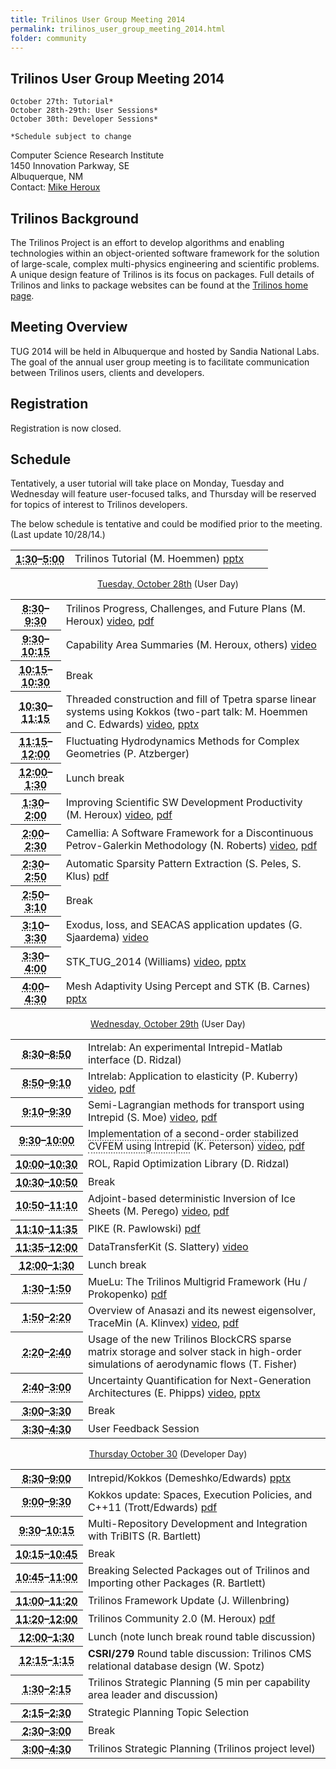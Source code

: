 ```yaml
---
title: Trilinos User Group Meeting 2014
permalink: trilinos_user_group_meeting_2014.html
folder: community
---
```


## Trilinos User Group Meeting 2014


    October 27th: Tutorial*
    October 28th-29th: User Sessions*
    October 30th: Developer Sessions*   

    *Schedule subject to change    

Computer Science Research Institute  
1450 Innovation Parkway, SE  
Albuquerque, NM  
Contact: [Mike Heroux](mailto:maherou@sandia.gov)

## Trilinos Background

The Trilinos Project is an effort to develop algorithms and enabling technologies within an object-oriented software framework for the solution of large-scale, complex multi-physics engineering and scientific problems. 
A unique design feature of Trilinos is its focus on packages. Full details of Trilinos and links to package websites can be found at the [Trilinos home page](http://trilinos.github.io/ "Trilinos Home Page").

## Meeting Overview

TUG 2014 will be held in Albuquerque and hosted by Sandia National Labs. The goal of the annual user group meeting is to facilitate communication between Trilinos users, clients and developers.

## Registration

Registration is now closed.

## Schedule

Tentatively, a user tutorial will take place on Monday, Tuesday and Wednesday will feature user-focused talks, and Thursday will be reserved for topics of interest to Trilinos developers.

The below schedule is tentative and could be modified prior to the meeting. (Last update 10/28/14.)

<table summary="Timetable">
<tbody>
<tr>
<th id="time-1" axis="time" width="23%"><abbr title="2011-10-31T13:00:00">1:30</abbr>–<abbr title="2011-10-31T17:15:00">5:00</abbr></th>
<td headers="time-1 location-1">
<div>Trilinos Tutorial (M. Hoemmen) <a href="/pdfs/TrilinosTutorialTUG2014.pptx">pptx</a></div>
</td>
</tr>
</tbody>
</table>
<p style="text-align: center;"><span style="text-decoration: underline;">Tuesday, October 28th</span> (User Day)</p>
<table summary="Timetable">
<tbody>
<tr>
<th id="time-1" axis="time"><abbr title="2011-11-01T08:30:00">8:30</abbr>–<abbr title="2011-11-01T09:30:00">9:30</abbr></th>
<td headers="time-1 location-1">
<div>Trilinos Progress, Challenges, and Future Plans (M. Heroux) <a href="http://digitalops.sandia.gov/Mediasite/Play/42aae47c80704211b90dc8105582da0c1d">video</a>, <a href="/pdfs/HerouxTrilinosProgressChallengesFutures.pdf" onclick="__gaTracker('send', 'event', 'download', '/pdfs/HerouxTrilinosProgressChallengesFutures.pdf');" title="pdf">pdf</a></div>
</td>
</tr>
<tr>
<th id="time-2" axis="time"><abbr title="2011-11-01T09:30:00">9:30</abbr>–<abbr title="2011-11-01T09:45:00">10:15</abbr></th>
<td headers="time-2 location-1">
<div>Capability Area Summaries (M. Heroux, others) <a href="http://digitalops.sandia.gov/Mediasite/Play/04bbf7f4744644608b232f79513c49491d">video</a></div>
</td>
</tr>
<tr>
<th id="time-3" axis="time"><abbr title="2011-11-01T09:45:00">10:15</abbr>–<abbr title="2011-11-01T10:15:00">10:30</abbr></th>
<td headers="time-3 location-1">
<div>Break</div>
</td>
</tr>
<tr>
<th id="time-4" axis="time" width="16%"><abbr title="2011-11-01T10:15:00">10:30</abbr>–<abbr title="2011-11-01T11:45:00">11:15</abbr></th>
<td headers="time-4 location-1">
<div>Threaded construction and fill of Tpetra sparse linear systems using Kokkos (two-part talk: M. Hoemmen and C. Edwards) <a href="http://digitalops.sandia.gov/Mediasite/Play/11ed0595609a43de94d62606eb94653c1d">video</a>, <a href="/pdfs/2014-10-TUG-Tpetra-Kokkos-Fill.pptx">pptx</a></div>
</td>
</tr>
<tr>
<th id="time-7" axis="time"><abbr title="2011-11-01T14:00:00">11:15</abbr>–<abbr title="2011-11-01T14:45:00">12:00</abbr></th>
<td headers="time-7 location-1">
<div>Fluctuating Hydrodynamics Methods for Complex Geometries (P. Atzberger)</div>
</td>
</tr>
<tr>
<th id="time-5" axis="time"><abbr title="2011-11-01T11:45:00">12:00</abbr>–<abbr title="2011-11-01T13:15:00">1:30</abbr></th>
<td headers="time-5 location-1">
<div>Lunch break</div>
</td>
</tr>
<tr>
<th id="time-6" axis="time"><abbr title="2011-11-01T13:15:00">1:30</abbr>–<abbr title="2011-11-01T14:00:00">2:00</abbr></th>
<td headers="time-6 location-1">
<div>Improving Scientific SW Development Productivity (M. Heroux) <a href="http://digitalops.sandia.gov/Mediasite/Play/48bcc1a387814c03b65cb8373fe3cd7b1d">video</a>, <a href="/pdfs/IDEAS-Project.pdf">pdf</a></div>
</td>
</tr>
<tr>
<th id="time-6" axis="time"><abbr title="2011-11-01T13:15:00">2:00</abbr>–<abbr title="2011-11-01T14:00:00">2:30</abbr></th>
<td headers="time-6 location-1">
<div><span class="Apple-style-span">Camellia: A Software Framework for a Discontinuous Petrov-Galerkin Methodology</span> (N. Roberts) <a href="http://digitalops.sandia.gov/Mediasite/Play/dcd4c90ab351448a9fe157e0c37a25461d">video</a>, <a href="/pdfs/Camellia-TUG-2014.pdf">pdf</a></div>
</td>
</tr>
<tr>
<th id="time-8" axis="time"><abbr title="2011-11-01T14:45:00">2:30</abbr>–<abbr title="2011-11-01T15:15:00">2:50</abbr></th>
<td headers="time-8 location-1">
<div>Automatic Sparsity Pattern Extraction (S. Peles, S. Klus) <a href="/pdfs/Sandia_TUG_2014_final_no_markings_animation.pdf">pdf</a></div>
</td>
</tr>
<tr>
<th id="time-8" axis="time"><abbr title="2011-11-01T14:45:00">2:50</abbr>–<abbr title="2011-11-01T15:15:00">3:10</abbr></th>
<td headers="time-8 location-1">
<div>Break</div>
</td>
</tr>
<tr>
<th id="time-8" axis="time"><abbr title="2011-11-01T14:45:00">3:10</abbr>–<abbr title="2011-11-01T15:15:00">3:30</abbr></th>
<td headers="time-8 location-1">
<div><span class="Apple-style-span"><span class="Apple-style-span">Exodus, Ioss, and SEACAS application updates</span></span> (G. Sjaardema) <a href="http://digitalops.sandia.gov/Mediasite/Play/4063b83b22b0496dbf924bfa938f81271d">video</a></div>
</td>
</tr>
<tr>
<th id="time-9" axis="time"><abbr title="2011-11-01T15:15:00">3:30</abbr>–<abbr title="2011-11-01T15:30:00">4:00</abbr></th>
<td headers="time-9 location-1">
<div>STK_TUG_2014 (Williams) <a href="http://digitalops.sandia.gov/Mediasite/Play/0eb798d4dd834cc1973173f3ffb5f76e1d">video</a>, <a href="pdfs/STK_TUG_2014.pptx">pptx</a></div>
</td>
</tr>
<tr>
<th id="time-9" axis="time"><abbr title="2011-11-01T15:15:00">4:00</abbr>–<abbr title="2011-11-01T15:30:00">4:30</abbr></th>
<td headers="time-9 location-1">
<div>Mesh Adaptivity Using Percept and STK (B. Carnes) <a href="/pdfs/Percept_Trilinos_Talk_2014_Final.pptx">pptx</a></div>
</td>
</tr>
</tbody>
</table>
<p style="text-align: center;"><span style="text-decoration: underline;">Wednesday, October 29th</span> (User Day)</p>
<table summary="Timetable">
<tbody>
<tr>
<th id="time-1" axis="time"><abbr title="2011-11-01T08:30:00">8:30</abbr>–<abbr title="2011-11-01T09:30:00">8:50</abbr></th>
<td headers="time-1 location-1">
<div>Intrelab: <span class="Apple-style-span"><span class="Apple-style-span">An experimental Intrepid-Matlab interface</span></span> (D. Ridzal)</div>
</td>
</tr>
<tr>
<th id="time-3" axis="time"><abbr title="2011-11-01T09:45:00">8:50</abbr>–<abbr title="2011-11-01T10:15:00">9:10</abbr></th>
<td headers="time-3 location-1">
<div>Intrelab: Application to elasticity (P. Kuberry) <a href="http://digitalops.sandia.gov/Mediasite/Play/174a77e316dd48a2bdab257d34477daf1d">video</a>, <a href="/pdfs/Kuberry.pdf">pdf</a></div>
</td>
</tr>
<tr>
<th id="time-2" axis="time"><abbr title="2011-11-01T09:30:00">9:10</abbr>–<abbr title="2011-11-01T09:45:00">9:30</abbr></th>
<td headers="time-2 location-1">
<div>Semi-Lagrangian methods for transport using Intrepid (S. Moe) <a href="http://digitalops.sandia.gov/Mediasite/Play/bbabc316ff864d6eb684958dab4aeca61d">video</a>, <a href="/pdfs/main.pdf">pdf</a></div>
</td>
</tr>
<tr>
<th id="time-3" axis="time"><abbr title="2011-11-01T09:45:00">9:30</abbr>–<abbr title="2011-11-01T10:15:00">10:00</abbr></th>
<td headers="time-3 location-1">
<div><span class="Apple-style-span"><span class="Apple-style-span"><span class='classtoolTips0' style='border-bottom:2px dotted #888;'>Implementation of a second-order stabilized CVFEM using Intrepid</span> </span></span>(K. Peterson) <a href="http://digitalops.sandia.gov/Mediasite/Play/2e07840f6fd84cb3a1091c6d70eee1701d">video</a>, <a href="pdfs/CVFEM_TUG_14.pdf">pdf</a></div>
</td>
</tr>
<tr>
<th id="time-3" axis="time"><abbr title="2011-11-01T09:45:00">10:00</abbr>–<abbr title="2011-11-01T10:15:00">10:30</abbr></th>
<td headers="time-3 location-1">
<div>ROL, Rapid Optimization Library (D. Ridzal)</div>
</td>
</tr>
<tr>
<th id="time-4" axis="time" width="23%"><abbr title="">10:30</abbr>–<abbr title="">10:50</abbr></th>
<td headers="time-4 location-1">
<div>Break</div>
</td>
</tr>
<tr>
<th id="time-6" axis="time"><abbr title="2011-11-01T13:15:00">10:50</abbr>–<abbr title="2011-11-01T14:00:00">11:10</abbr></th>
<td headers="time-6 location-1">
<div>Adjoint-based deterministic Inversion of Ice Sheets (M. Perego) <a href="http://digitalops.sandia.gov/Mediasite/Play/9236e537a12547ff92b052ff490926031d">video</a>, <a href="/pdfs/PeregoTUG2014.pdf">pdf</a></div>
</td>
</tr>
<tr>
<th id="time-4" axis="time" width="23%"><abbr title="">11:10</abbr>–<abbr title="">11:35</abbr></th>
<td headers="time-4 location-1">
<div>PIKE (R. Pawlowski) <a href="/pdfs/Pawlowski_TUG_PIKE_DTK_2014_10_29.pdf">pdf</a></div>
</td>
</tr>
<tr>
<th id="time-6" axis="time"><abbr title="2011-11-01T13:15:00">11:35</abbr>–<abbr title="2011-11-01T14:00:00">12:00</abbr></th>
<td headers="time-6 location-1">
<div>DataTransferKit (S. Slattery) <a href="http://digitalops.sandia.gov/Mediasite/Play/497c7f4c9c5c4105882549f74d3a79f81d">video</a></div>
</td>
</tr>
<tr>
<th id="time-5" axis="time"><abbr title="2011-11-01T11:45:00">12:00</abbr>–<abbr title="2011-11-01T13:15:00">1:30</abbr></th>
<td headers="time-5 location-1">
<div>Lunch break</div>
</td>
</tr>
<tr>
<th id="time-8" axis="time"><abbr title="2011-11-01T14:45:00">1:30</abbr>–<abbr title="2011-11-01T15:15:00">1:50</abbr></th>
<td headers="time-8 location-1">
<div><span class="Apple-style-span">MueLu: The Trilinos Multigrid Framework</span> (Hu / Prokopenko) <a href="/pdfs/MueLu_TUG2014_Prokopenko.pdf">pdf</a></div>
</td>
</tr>
<tr>
<th id="time-7" axis="time"><abbr title="2011-11-01T14:00:00">1:50</abbr>–<abbr title="2011-11-01T14:45:00">2:20</abbr></th>
<td headers="time-7 location-1">
<div><span class="Apple-style-span">Overview of Anasazi and its newest eigensolver, TraceMin</span> (A. Klinvex) <a href="http://digitalops.sandia.gov/Mediasite/Play/fc2cd304588b4f57b6cc623e7a4127491d">video</a>, <a href="/pdfs/Klinvex-TUG-2014-Anasazi.pdf">pdf</a></div>
</td>
</tr>
<tr>
<th id="time-6" axis="time"><abbr title="2011-11-01T13:15:00">2:20</abbr>–<abbr title="2011-11-01T14:00:00">2:40</abbr></th>
<td headers="time-6 location-1">
<div>Usage of the new Trilinos BlockCRS sparse matrix storage and solver stack in high-order simulations of aerodynamic flows (T. Fisher)</div>
</td>
</tr>
<tr>
<th id="time-6" axis="time"><abbr title="2011-11-01T13:15:00">2:40</abbr>–<abbr title="2011-11-01T14:00:00">3:00</abbr></th>
<td headers="time-6 location-1">
<div><span class="Apple-style-span">Uncertainty Quantification for Next-Generation Architectures</span> (E. Phipps) <a href="http://digitalops.sandia.gov/Mediasite/Play/ba7d1828a80941508d46094279fb32121d">video</a>, <a href="/pdfs/exascale_uq.pptx">pptx</a></div>
</td>
</tr>
<tr>
<th id="time-8" axis="time"><abbr title="2011-11-01T14:45:00">3:00</abbr>–<abbr title="2011-11-01T15:15:00">3:30</abbr></th>
<td headers="time-8 location-1">
<div>Break</div>
</td>
</tr>
<tr>
<th id="time-9" axis="time"><abbr title="2011-11-01T15:15:00">3:30</abbr>–<abbr title="2011-11-01T15:30:00">4:30</abbr></th>
<td headers="time-9 location-1">
<div>User Feedback Session</div>
</td>
</tr>
</tbody>
</table>
<p style="text-align: center;"><span style="text-decoration: underline;">Thursday October 30</span> (Developer Day)</p>
<table summary="Timetable">
<tbody>
<tr>
<th id="time-1" axis="time"><abbr title="2011-11-02T08:30:00">8:30</abbr>–<abbr title="2011-11-02T09:00:00">9:00</abbr></th>
<td headers="time-1 location-1">
<div>Intrepid/Kokkos (Demeshko/Edwards) <a href="/pdfs/IntrepidTUG2014_2.pptx">pptx</a></div>
</td>
</tr>
<tr>
<th id="time-7" axis="time"><abbr title="2011-11-02T10:45:00">9:00</abbr>–<abbr title="2011-11-02T11:05:00">9:30</abbr></th>
<td headers="time-7 location-1">
<div>Kokkos update: Spaces, Execution Policies, and C++11 (Trott/Edwards) <a href="/pdfs/2014-10-TUG-Kokkos-Develop.pdf">pdf</a></div>
</td>
</tr>
<tr>
<th id="time-6" axis="time" width="23%"><abbr title="2011-11-02T10:30:00">9:30</abbr>–<abbr title="2011-11-02T10:45:00">10:15</abbr></th>
<td headers="time-6 location-1">
<div>Multi-Repository Development and Integration with TriBITS (R. Bartlett)</div>
</td>
</tr>
<tr>
<th id="time-3" axis="time"><abbr title="2011-11-02T09:20:00">10:15</abbr>–<abbr title="2011-11-02T09:40:00">10:45</abbr></th>
<td headers="time-3 location-1">
<div>Break</div>
</td>
</tr>
<tr>
<th id="time-6" axis="time" width="23%"><abbr title="2011-11-02T10:30:00">10:45</abbr>–<abbr title="2011-11-02T10:45:00">11:00</abbr></th>
<td headers="time-6 location-1">
<div>Breaking Selected Packages out of Trilinos and Importing other Packages (R. Bartlett)</div>
</td>
</tr>
<tr>
<th id="time-3" axis="time"><abbr title="2011-11-02T09:20:00">11:00</abbr>–<abbr title="2011-11-02T09:40:00">11:20</abbr></th>
<td headers="time-3 location-1">
<div>Trilinos Framework Update (J. Willenbring)</div>
</td>
</tr>
<tr>
<th id="time-4" axis="time"><abbr title="2011-11-02T09:40:00">11:20</abbr>–<abbr title="2011-11-02T10:00:00">12:00</abbr></th>
<td headers="time-4 location-1">
<div>Trilinos Community 2.0 (M. Heroux) <a href="/pdfs/HerouxTrilinosCommunity2.0.pdf">pdf</a></div>
</td>
</tr>
<tr>
<th id="time-10" axis="time"><abbr title="2011-11-03T12:00:00">12:00</abbr>–<abbr title="2011-11-03T13:30:00">1:30</abbr></th>
<td headers="time-10 location-1">
<div>Lunch (note lunch break round table discussion)</div>
</td>
</tr>
<tr>
<th id="time-2" axis="time"><abbr title="2011-11-02T09:00:00">12:15</abbr>–<abbr title="2011-11-02T09:20:00">1:15</abbr></th>
<td headers="time-2 location-1">
<div><strong>CSRI/279</strong> Round table discussion: Trilinos CMS relational database design (W. Spotz)</div>
</td>
</tr>
<tr>
<th id="time-11" axis="time"><abbr title="2011-11-03T13:30:00">1:30</abbr>–<abbr title="2011-11-03T14:30:00">2:15</abbr></th>
<td headers="time-11 location-1">
<div>Trilinos Strategic Planning (5 min per capability area leader and discussion)</div>
</td>
</tr>
<tr>
<th id="time-12" axis="time"><abbr title="2011-11-03T14:30:00">2:15</abbr>–<abbr title="2011-11-03T14:45:00">2:30</abbr></th>
<td headers="time-12 location-1">
<div>Strategic Planning Topic Selection</div>
</td>
</tr>
<tr>
<th id="time-13" axis="time"><abbr title="2011-11-03T14:45:00">2:30</abbr>–<abbr title="2011-11-03T15:15:00">3:00</abbr></th>
<td headers="time-13 location-1">
<div>Break</div>
</td>
</tr>
<tr>
<th id="time-14" axis="time"><abbr title="2011-11-03T15:15:00">3:00</abbr>–<abbr title="2011-11-03T16:30:00">4:30</abbr></th>
<td headers="time-14 location-1">
<div>Trilinos Strategic Planning (Trilinos project level)</div>
</td>
</tr>
</tbody>
</table>